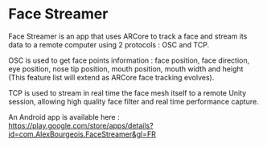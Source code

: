 # Face Streamer

Face Streamer is an app that uses ARCore to track a face and stream its data to a remote computer using 2 protocols : OSC and TCP.

OSC is used to get face points information : face position, face direction, eye position, nose tip position, mouth position, mouth width and height (This feature list will extend as ARCore face tracking evolves).

TCP is used to stream in real time the face mesh itself to a remote Unity session, allowing high quality face filter and real time performance capture. 

An Android app is available here : https://play.google.com/store/apps/details?id=com.AlexBourgeois.FaceStreamer&gl=FR 


